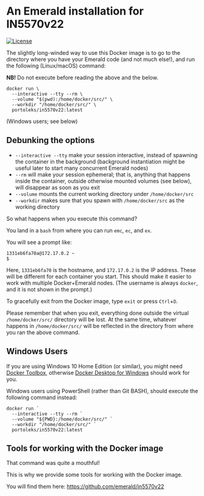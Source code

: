 # An Emerald installation for IN5570v22

[![License](https://img.shields.io/badge/License-BSD%203--Clause-blue.svg)](LICENSE.md)

The slightly long-winded way to use this Docker image is to go to the
directory where you have your Emerald code (and not much else!), and
run the following (Linux/macOS) command:

**NB!** Do not execute before reading the above and the below.

```
docker run \
  --interactive --tty --rm \
  --volume "$(pwd):/home/docker/src/" \
  --workdir "/home/docker/src/" \
  portoleks/in5570v22:latest
```

(Windows users; see below)

## Debunking the options

  * `--interactive --tty` make your session interactive, instead of
    spawning the container in the background (background instantiation
    might be useful later to start many concurrent Emerald nodes)
  * `--rm` will make your session ephemeral; that is, anything that
    happens inside the container, outside otherwise mounted volumes
    (see below), will disappear as soon as you exit
  * `--volume` mounts the current working directory under
    `/home/docker/src`
  * `--workdir` makes sure that you spawn with `/home/docker/src` as
    the working directory

So what happens when you execute this command?

You land in a `bash` from where you can run `emc`, `ec`, and `ex`.

You will see a prompt like:

```
1331eb6fa70a@172.17.0.2 ~
$ 
```

Here, `1331eb6fa70` is the hostname, and `172.17.0.2` is the IP
address. These will be different for each container you start. This
should make it easier to work with multiple Docker+Emerald nodes. (The
username is always `docker`, and it is not shown in the prompt.)

To gracefully exit from the Docker image, type `exit` or press
`Ctrl`+`D`.

Please remember that when you exit, everything done outside the
virtual `/home/docker/src/` directory will be lost. At the same time,
whatever happens in `/home/docker/src/` will be reflected in the
directory from where you ran the above command.

## Windows Users

If you are using Windows 10 Home Edition (or similar), you might need
[Docker Toolbox](https://docs.docker.com/toolbox/overview/), otherwise
[Docker Desktop for
Windows](https://docs.docker.com/docker-for-windows/) should work for
you.

Windows users using PowerShell (rather than Git BASH), should execute
the following command instead:

```
docker run `
  --interactive --tty --rm `
  --volume "${PWD}:/home/docker/src/" `
  --workdir "/home/docker/src/" `
  portoleks/in5570v22:latest
```

## Tools for working with the Docker image

That command was quite a mouthful!

This is why we provide some tools for working with the Docker image.

You will find them here: https://github.com/emerald/in5570v22
